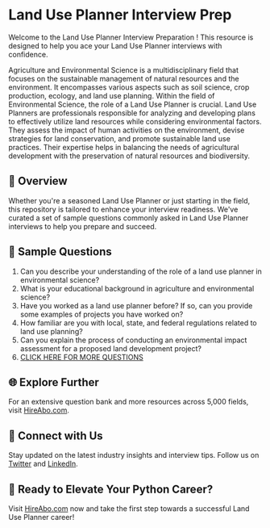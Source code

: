 # Land Use Planner Interview Prep

Welcome to the Land Use Planner Interview Preparation ! This resource is designed to help you ace your Land Use Planner interviews with confidence.

Agriculture and Environmental Science is a multidisciplinary field that focuses on the sustainable management of natural resources and the environment. It encompasses various aspects such as soil science, crop production, ecology, and land use planning. Within the field of Environmental Science, the role of a Land Use Planner is crucial. Land Use Planners are professionals responsible for analyzing and developing plans to effectively utilize land resources while considering environmental factors. They assess the impact of human activities on the environment, devise strategies for land conservation, and promote sustainable land use practices. Their expertise helps in balancing the needs of agricultural development with the preservation of natural resources and biodiversity.

## 🚀 Overview

Whether you're a seasoned Land Use Planner or just starting in the field, this repository is tailored to enhance your interview readiness. We've curated a set of sample questions commonly asked in Land Use Planner interviews to help you prepare and succeed.

## 📝 Sample Questions

1. Can you describe your understanding of the role of a land use planner in environmental science?
2. What is your educational background in agriculture and environmental science?
3. Have you worked as a land use planner before? If so, can you provide some examples of projects you have worked on?
4. How familiar are you with local, state, and federal regulations related to land use planning?
5. Can you explain the process of conducting an environmental impact assessment for a proposed land development project?
6. [CLICK HERE FOR MORE QUESTIONS](https://hireabo.com/job/10_1_28/Land%20Use%20Planner)

## 🌐 Explore Further

For an extensive question bank and more resources across 5,000 fields, visit [HireAbo.com](https://www.hireabo.com).

## 📱 Connect with Us

Stay updated on the latest industry insights and interview tips. Follow us on [Twitter](https://twitter.com/hireabo) and [LinkedIn](https://www.linkedin.com/in/hire-abo-3609972a8/).

## 🚀 Ready to Elevate Your Python Career?

Visit [HireAbo.com](https://www.hireabo.com) now and take the first step towards a successful Land Use Planner career!